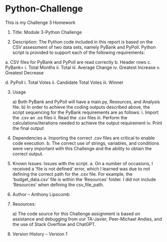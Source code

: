 # Python-Challenge
This is my Challenge 3 Homework


1.	Title:  Module 3-Python Challenge

2.	Description:  The Python code included in this report is based on the CSV assessment of two data sets, namely PyBank  and PyPoll. Python script is provided to support each of the following requirements:

a.	CSV files for PyBank and PyPoll are read correctly
b.	Header rows
c.	PyBank=
    i.	 Total Months
    ii.	 Total
    iii. Average Change
    iv.	 Greatest Increase
    v.	 Greatest Decrease
 
d.	PyPoll
    i.	 Total Votes
    ii.	 Candidate Total Votes
    iii. Winner

3.	Usage

    a)	Both PyBank and PyPoll will have a main.py, Resources, and Analysis file. 
    b)	In order to achieve the coding outputs described above, the script sequencing for the PyBank requirements are as  follows:
        i.	Import the .csv an .os files
        ii.	Read the .csv files
        iii.	Perform the calculations/iterations needed to achieve the output requirement
        iv.	Print the final output

4.	Dependencies
    a.	Importing the correct .csv files are critical to enable code execution. 
    b.	The correct use of strings, variables, and conditions were very important with this Challenge and the ability to  obtain the correct output.

5.	Known Issues: Issues with the script.
    a.	On a number of occasions, I received a  ‘file is not defined’ error, which I learned was due to not defining the correct path for the .csv file. For example, the ‘budget_data.csv’ file is within the ‘Resources’ folder. I did not include ‘Resources’ when defining the csv_file_path.

6.	Author – Anthony Lipscomb

7.	Resources:  

    a)	The code source for this Challenge assignment is based on assistance and debugging from our TA-Javier, Peer-Michael Andies, and the use of Stack Overflow and ChatGPT.

8.	Version History – Version 1


